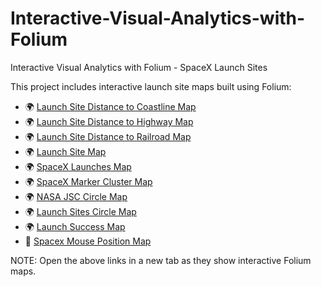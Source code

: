# Interactive-Visual-Analytics-with-Folium
Interactive Visual Analytics with Folium - SpaceX Launch Sites

This project includes interactive launch site maps built using Folium:

- 🌍 [Launch Site Distance to Coastline Map](https://ssgrant876.github.io/Interactive-Visual-Analytics-with-Folium/maps/coastline_distance_line_map.html)
- 🌍 [Launch Site Distance to Highway Map](https://ssgrant876.github.io/Interactive-Visual-Analytics-with-Folium/maps/highway_distance_map.html)
- 🌍 [Launch Site Distance to Railroad Map](https://ssgrant876.github.io/Interactive-Visual-Analytics-with-Folium/maps/railroad_distance_map.html)
- 🌍 [Launch Site Map](https://ssgrant876.github.io/Interactive-Visual-Analytics-with-Folium/maps/launch_map.html)
- 🌍 [SpaceX Launches Map](https://ssgrant876.github.io/Interactive-Visual-Analytics-with-Folium/maps/spacex_launches_map.html)
- 🌍 [SpaceX Marker Cluster Map](https://ssgrant876.github.io/Interactive-Visual-Analytics-with-Folium/maps/spacex_marker_cluster_map_v2.html)
- 🌍 [NASA JSC Circle Map](https://ssgrant876.github.io/Interactive-Visual-Analytics-with-Folium/maps/nasa_jsc_circle_map.html)
- 🌍 [Launch Sites Circle Map](https://ssgrant876.github.io/Interactive-Visual-Analytics-with-Folium/maps/launch_sites_circle_map.html)
- 🌍 [Launch Success Map](https://ssgrant876.github.io/Interactive-Visual-Analytics-with-Folium/maps/launch_success_map.html)
- 📍 [Spacex Mouse Position Map](https://ssgrant876.github.io/Interactive-Visual-Analytics-with-Folium/maps/spacex_mouse_position_map_v2.html)
  
NOTE: Open the above links in a new tab as they show interactive Folium maps.
